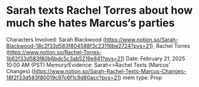 # Sarah texts Rachel Torres about how much she hates Marcus‘s parties

Characters Involved: Sarah Blackwood (https://www.notion.so/Sarah-Blackwood-18c2f33d583f804588f3c23116be2724?pvs=21), Rachel Torres  (https://www.notion.so/Rachel-Torres-1b62f33d583f80b6bdc5c3ab5216e841?pvs=21)
Date: February 21, 2025 10:00 AM (PST)
Memory/Evidence: Sarah<>Rachel Texts (Marcus' Changes) (https://www.notion.so/Sarah-Rachel-Texts-Marcus-Changes-18f2f33d583f80019c97c6f1c9d80acc?pvs=21)
mem type: Prop
